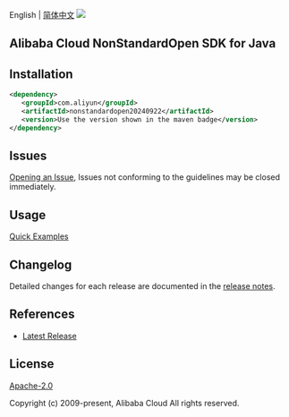 English | [简体中文](README-CN.md)
![](https://aliyunsdk-pages.alicdn.com/icons/AlibabaCloud.svg)

## Alibaba Cloud NonStandardOpen SDK for Java

## Installation

```xml
<dependency>
   <groupId>com.aliyun</groupId>
   <artifactId>nonstandardopen20240922</artifactId>
   <version>Use the version shown in the maven badge</version>
</dependency>
```

## Issues
[Opening an Issue](https://github.com/aliyun/alibabacloud-java-sdk/issues/new), Issues not conforming to the guidelines may be closed immediately.

## Usage
[Quick Examples](https://github.com/aliyun/alibabacloud-java-sdk/blob/master/docs/0-Examples-EN.md#quick-examples)

## Changelog
Detailed changes for each release are documented in the [release notes](./ChangeLog.txt).

## References
* [Latest Release](https://github.com/aliyun/alibabacloud-java-sdk/)

## License
[Apache-2.0](http://www.apache.org/licenses/LICENSE-2.0)

Copyright (c) 2009-present, Alibaba Cloud All rights reserved.